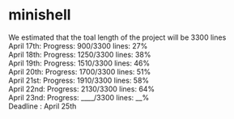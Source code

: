 # minishell

We estimated that the toal length of the project will be 3300 lines  
April 17th: Progress: 900/3300 lines: 27%  
April 18th: Progress: 1250/3300 lines: 38%  
April 19th: Progress: 1510/3300 lines: 46%  
April 20th: Progress: 1700/3300 lines: 51%  
April 21st: Progress: 1910/3300 lines: 58%  
April 22nd: Progress: 2130/3300 lines: 64%  
April 23nd: Progress: ____/3300 lines: __%  
Deadline : April 25th  

<!-- echo 'scale=3; 2130/3300' | bc -->
<!-- valgrind --leak-check=full --show-leak-kinds=all ./minishell -->
